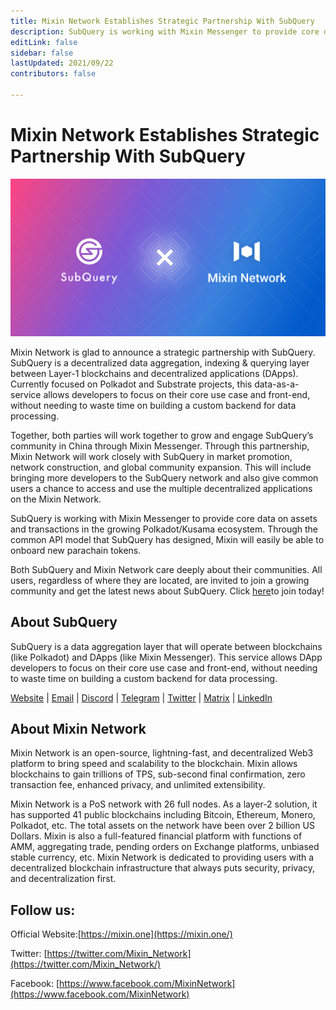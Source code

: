 ```yaml
---
title: Mixin Network Establishes Strategic Partnership With SubQuery
description: SubQuery is working with Mixin Messenger to provide core data on assets and transactions in the growing Polkadot/Kusama ecosystem. Mixin Network will work closely with SubQuery in market promotion, network construction, and global community expansion. 
editLink: false
sidebar: false
lastUpdated: 2021/09/22
contributors: false

---
```


# Mixin Network Establishes Strategic Partnership With SubQuery

![subquery-mixin](./subquery-mixin.png)

Mixin Network is glad to announce a strategic partnership with SubQuery. SubQuery is a decentralized data aggregation, indexing & querying layer between Layer-1 blockchains and decentralized applications (DApps). Currently focused on Polkadot and Substrate projects, this data-as-a-service allows developers to focus on their core use case and front-end, without needing to waste time on building a custom backend for data processing.

Together, both parties will work together to grow and engage SubQuery’s community in China through Mixin Messenger. Through this partnership, Mixin Network will work closely with SubQuery in market promotion, network construction, and global community expansion. This will include bringing more developers to the SubQuery network and also give common users a chance to access and use the multiple decentralized applications on the Mixin Network.

SubQuery is working with Mixin Messenger to provide core data on assets and transactions in the growing Polkadot/Kusama ecosystem. Through the common API model that SubQuery has designed, Mixin will easily be able to onboard new parachain tokens.

Both SubQuery and Mixin Network care deeply about their communities. All users, regardless of where they are located, are invited to join a growing community and get the latest news about SubQuery. Click [here](https://subquery.mixinbots.com/join)to join today!

## About SubQuery

SubQuery is a data aggregation layer that will operate between blockchains (like Polkadot) and DApps (like Mixin Messenger). This service allows DApp developers to focus on their core use case and front-end, without needing to waste time on building a custom backend for data processing.

[Website](https://subquery.network/) | [Email](http://hello@subquery.network/) | [Discord](https://discord.com/invite/78zg8aBSMG) | [Telegram](https://t.me/subquerynetwork) | [Twitter](https://twitter.com/subquerynetwork) | [Matrix](https://matrix.to/#/#subquery:matrix.org) | [LinkedIn](https://www.linkedin.com/company/subquery)

## About Mixin Network

Mixin Network is an open-source, lightning-fast, and decentralized Web3 platform to bring speed and scalability to the blockchain. Mixin allows blockchains to gain trillions of TPS, sub-second final confirmation, zero transaction fee, enhanced privacy, and unlimited extensibility.

Mixin Network is a PoS network with 26 full nodes. As a layer-2 solution, it has supported 41 public blockchains including Bitcoin, Ethereum, Monero, Polkadot, etc. The total assets on the network have been over 2 billion US Dollars. Mixin is also a full-featured financial platform with functions of AMM, aggregating trade, pending orders on Exchange platforms, unbiased stable currency, etc. Mixin Network is dedicated to providing users with a decentralized blockchain infrastructure that always puts security, privacy, and decentralization first.

## Follow us:

Official Website:[https://mixin.one](https://mixin.one/)

Twitter: [https://twitter.com/Mixin_Network](https://twitter.com/Mixin_Network/)

Facebook: [https://www.facebook.com/MixinNetwork](https://www.facebook.com/MixinNetwork)

